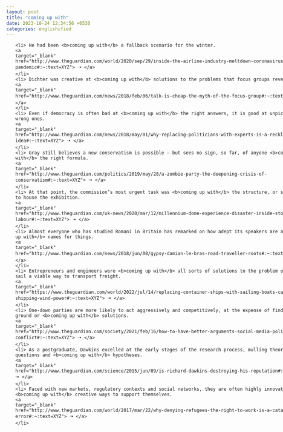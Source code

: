 ```yaml
---
layout: post
title: "coming up with"
date: 2023-10-24 12:34:56 +0530
categories: englishified
---
```

<style>
    ol {
        width: 800px;
        margin: 0 auto;
    }
ol li {
    font-size: 18px;
    line-height: 1.5;
    padding-bottom: 8px;
}
</style>
<ol>

    <li> He had been <b>coming up with</b> a fallback scenario for the winter.
    <a 
    target="_blank" 
    href="http://www.theguardian.com/world/2020/sep/29/inside-the-airline-industry-meltdown-coronavirus-pandemic#:~:text=XYZ"> 🠢 </a>
    </li>
    <li> Dichter was creative at <b>coming up with</b> solutions to the problems that focus groups revealed.
    <a 
    target="_blank" 
    href="http://www.theguardian.com/news/2018/feb/06/talk-is-cheap-the-myth-of-the-focus-group#:~:text=XYZ"> 🠢 </a>
    </li>
    <li> Even if democracy is often bad at <b>coming up with</b> the right answers, it is good at unpicking the wrong ones.
    <a 
    target="_blank" 
    href="http://www.theguardian.com/news/2018/may/01/why-replacing-politicians-with-experts-is-a-reckless-idea#:~:text=XYZ"> 🠢 </a>
    </li>
    <li> Gray still believes a new conservatism is possible – but sees no sign, so far, of anyone <b>coming up with</b> the right formula.
    <a 
    target="_blank" 
    href="http://www.theguardian.com/politics/2019/may/28/a-zombie-party-the-deepening-crisis-of-conservatism#:~:text=XYZ"> 🠢 </a>
    </li>
    <li> At that point, the commission’s most urgent task was <b>coming up with</b> the structure, or structures, to house the exhibition.
    <a 
    target="_blank" 
    href="http://www.theguardian.com/uk-news/2020/mar/12/millennium-dome-experience-disaster-inside-story-new-labour#:~:text=XYZ"> 🠢 </a>
    </li>
    <li> Almost everyone who has studied Romani in Britain has remarked on how adept its speakers are at <b>coming up with</b> names for things.
    <a 
    target="_blank" 
    href="http://www.theguardian.com/news/2018/jun/08/gypsy-damian-le-bras-road-traveller-roots#:~:text=XYZ"> 🠢 </a>
    </li>
    <li> Entrepreneurs and engineers were <b>coming up with</b> all sorts of solutions to the problem of making sail a viable way to transport freight.
    <a 
    target="_blank" 
    href="https://www.theguardian.com/world/2022/jul/14/replacing-container-ships-with-sailing-boats-cargo-shipping-wind-power#:~:text=XYZ"> 🠢 </a>
    </li>
    <li> One-down parties are more likely to act aggressively and competitively, at the expense of finding common ground or <b>coming up with</b> solutions.
    <a 
    target="_blank" 
    href="http://www.theguardian.com/society/2021/feb/16/how-to-have-better-arguments-social-media-politics-conflict#:~:text=XYZ"> 🠢 </a>
    </li>
    <li> As a postgraduate, Dawkins excelled at the early stages of the research process, mulling theoretical questions and <b>coming up with</b> hypotheses.
    <a 
    target="_blank" 
    href="http://www.theguardian.com/science/2015/jun/09/is-richard-dawkins-destroying-his-reputation#:~:text=XYZ"> 🠢 </a>
    </li>
    <li> Faced with new markets, regulatory contexts and social networks, they are often highly innovative, <b>coming up with</b> creative ways to support themselves.
    <a 
    target="_blank" 
    href="http://www.theguardian.com/world/2017/mar/22/why-denying-refugees-the-right-to-work-is-a-catastrophic-error#:~:text=XYZ"> 🠢 </a>
    </li>